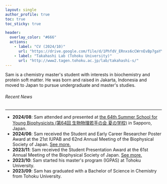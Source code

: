 ```yaml
---
layout: single
author_profile: true
toc: true
toc_sticky: true

header:
  overlay_color: "#666"
  actions:
    - label: "CV (2024/10)"
      url: "https://drive.google.com/file/d/1PhfdV_ERnxs6cCWrnEvBp7gaYYXlvcH4/view?usp=sharing"
    - label: "Takahashi Lab (Tohoku University)"
      url: "http://www2.tagen.tohoku.ac.jp/lab/takahashi-s/"
---
```

Sam is a chemistry master's student with interests in biochemistry and protein soft matter. He was born and raised in Jakarta, Indonesia and moved to Japan to pursue undergraduate and master's studies.

###### Recent News
---
- **2024/08**: Sam attended and presented at [the 64th Summer School for Young Biophysicists (第64回 生物物理若手の会 夏の学校)](https://bpwakate.net/summer2024/) in Sapporo, Japan.
- **2024/06**: Sam received the Student and Early Career Researcher Poster Award at the 21st IUPAB and 62nd Annual Meeting of the Biophysical Society of Japan. [See more.](https://www2.tagen.tohoku.ac.jp/lab/news_award/20240717/)
- **2023/11**: Sam received the Student Presentation Award at the 61st Annual Meeting of the Biophysical Society of Japan. [See more.](https://www.biophys.jp/ann/ann01_13.html)
- **2023/10**: Sam started his master's program (IGPAS) at Tohoku University.
- **2023/09**: Sam has graduated with a Bachelor of Science in Chemistry from Tohoku University.

